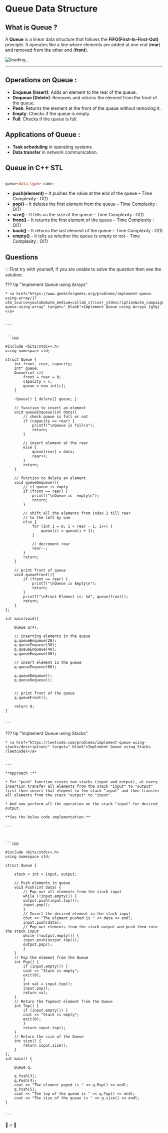 # Queue Data Structure


## What is Queue ?

A **Queue** is a linear data structure that follows the **FIFO(First-In-First-Out)** principle. It operates like a line where elements are added at one end (**rear**) and removed from the other end (**front**).


![loading...](../../../images/dsa/stack_queue/Queue-Data-Structures.png)


---


## Operations on Queue :

* **Enqueue (Insert)**: Adds an element to the rear of the queue.
* **Dequeue (Delete)**: Removes and returns the element from the front of the queue.
* **Peek**: Returns the element at the front of the queue without removing it.
* **Empty**: Checks if the queue is empty.
* **Full**: Checks if the queue is full.


## Applications of Queue :

* **Task scheduling** in operating systems.
* **Data transfer** in network communication.


## Queue in C++ STL

```cpp

queue<data_type> name;


```

* **push(element)** – It pushes the value at the end of the queue – Time Complexity : O(1)
* **pop()** – It deletes the first element from the queue – Time Complexity : O(1)
* **size()** – It tells us the size of the queue – Time Complexity : O(1) 
* **front()** – It returns the first element of the queue – Time Complexity : O(1) 
* **back()** – It returns the last element of the queue – Time Complexity : O(1) 
* **empty()** – It tells us whether the queue is empty or not – Time Complexity : O(1)  



## Questions

💡 First try with yourself, if you are unable to solve the question then see the solution.


??? tip "Implement Queue using Arrays"

    * <a href="https://www.geeksforgeeks.org/problems/implement-queue-using-array/1?utm_source=youtube&utm_medium=collab_striver_ytdescription&utm_campaign=implement-queue-using-array" target="_blank">Implement Queue using Arrays (gfg)</a>


    ---


    ```cpp

    #include <bits/stdc++.h>
    using namespace std;

    struct Queue {
        int front, rear, capacity;
        int* queue;
        Queue(int c){
            front = rear = 0;
            capacity = c;
            queue = new int[c];
        }

        ~Queue() { delete[] queue; }

        // function to insert an element
        void queueEnqueue(int data){
            // check queue is full or not
            if (capacity == rear) {
                printf("\nQueue is full\n");
                return;
            }

            // insert element at the rear
            else {
                queue[rear] = data;
                rear++;
            }
            return;
        }

        // function to delete an element
        void queueDequeue(){
            // if queue is empty
            if (front == rear) {
                printf("\nQueue is  empty\n");
                return;
            }

            // shift all the elements from index 2 till rear
            // to the left by one
            else {
                for (int i = 0; i < rear - 1; i++) {
                    queue[i] = queue[i + 1];
                }

                // decrement rear
                rear--;
            }
            return;
        }

        // print front of queue
        void queueFront(){
            if (front == rear) {
                printf("\nQueue is Empty\n");
                return;
            }
            printf("\nFront Element is: %d", queue[front]);
            return;
        }
    };

    int main(void){

        Queue q(4);

        // inserting elements in the queue
        q.queueEnqueue(20);
        q.queueEnqueue(30);
        q.queueEnqueue(40);
        q.queueEnqueue(50);

        // insert element in the queue
        q.queueEnqueue(60);

        q.queueDequeue();
        q.queueDequeue();


        // print front of the queue
        q.queueFront();

        return 0;
    }


    ```

??? tip "Implement Queue using Stacks"

    * <a href="https://leetcode.com/problems/implement-queue-using-stacks/description/" target="_blank">Implement Queue using Stacks (leetcode)</a>


    ---

    **Approach :**

    * For "push" function create two stacks (input and output), at every insertion transfer all elements from the stack "input" to "output" first then insert that element to the stack "input" and then transfer all elements from the stack "output" to "input".

    * And now perform all the operation on the stack "input" for desired output.

    **See the below code implementation.**

    ---



    ```cpp

    #include <bits/stdc++.h>
    using namespace std;

    struct Queue {

        stack < int > input, output;
        
        // Push elements in queue
        void Push(int data) {
            // Pop out all elements from the stack input
            while (!input.empty()) {
            output.push(input.top());
            input.pop();
            }
            // Insert the desired element in the stack input
            cout << "The element pushed is " << data << endl;
            input.push(data);
            // Pop out elements from the stack output and push them into the stack input
            while (!output.empty()) {
            input.push(output.top());
            output.pop();
            }
        }
        // Pop the element from the Queue
        int Pop() {
            if (input.empty()) {
            cout << "Stack is empty";
            exit(0);
            }
            int val = input.top();
            input.pop();
            return val;
        }
        // Return the Topmost element from the Queue
        int Top() {
            if (input.empty()) {
            cout << "Stack is empty";
            exit(0);
            }
            return input.top();
        }
        // Return the size of the Queue
        int size() {
            return input.size();
        }
    };
    int main() {

        Queue q;

        q.Push(3);
        q.Push(4);
        cout << "The element poped is " << q.Pop() << endl;
        q.Push(5);
        cout << "The top of the queue is " << q.Top() << endl;
        cout << "The size of the queue is " << q.size() << endl;
    }


    ```





💯 🔥 🚀


